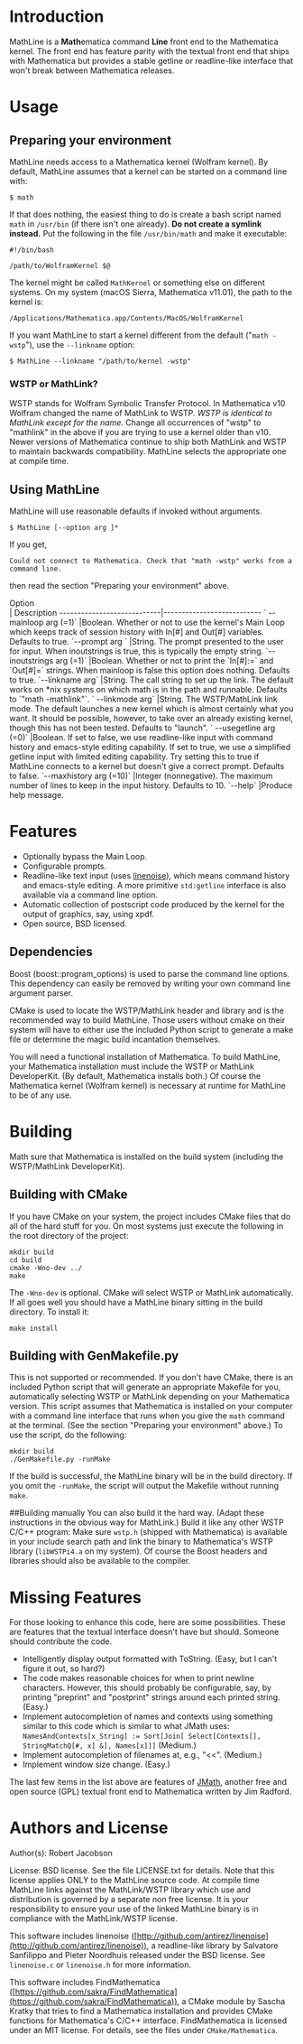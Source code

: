 # Introduction

MathLine is a **Math**ematica command **Line** front end to the Mathematica kernel. The front end has feature parity with the textual front end that ships with Mathematica but provides a stable getline or readline-like interface that won't break between Mathematica releases. 

# Usage

## Preparing your environment
MathLine needs access to a Mathematica kernel (Wolfram kernel). By default, MathLine assumes that a kernel can be started on a command line with: 

`$ math`

If that does nothing, the easiest thing to do is create a bash script named `math` in `/usr/bin` (if there isn't one already). **Do not create a symlink instead.** Put the following in the file `/usr/bin/math` and make it executable:

```
#!/bin/bash

/path/to/WolframKernel $@
```
The kernel might be called `MathKernel` or something else on different systems. On my system (macOS Sierra, Mathematica v11.01), the path to the kernel is:
 
`/Applications/Mathematica.app/Contents/MacOS/WolframKernel`

If you want MathLine to start a kernel different from the default ("`math -wstp`"), use the `--linkname` option:

`$ MathLine --linkname "/path/to/kernel -wstp"`

### WSTP or MathLink?

WSTP stands for Wolfram Symbolic Transfer Protocol. In Mathematica v10 Wolfram changed the name of MathLink to WSTP. *WSTP is identical to MathLink except for the name.* Change all occurrences of "wstp" to "mathlink" in the above if you are trying to use a kernel older than v10. Newer versions of Mathematica continue to ship both MathLink and WSTP to maintain backwards compatibility. MathLine selects the appropriate one at compile time.   

## Using MathLine

MathLine will use reasonable defaults if invoked without arguments.   

`$ MathLine [--option arg ]*`

If you get, 
```
Could not connect to Mathematica. Check that "math -wstp" works from a command line.
```
then read the section "Preparing your environment" above.

<div style="width:4cm">Option</div> | Description
----------------------------|---------------------------
`  --mainloop arg (=1)`     |Boolean. Whether or not to use the kernel's Main Loop which keeps track of session history with In[#] and Out[#] variables. Defaults to true.
  `--prompt arg `           |String. The prompt presented to the user for input. When inoutstrings is true, this is typically the empty string.
  `--inoutstrings arg (=1)` |Boolean. Whether or not to print the `In[#]:=` and `Out[#]=` strings. When mainloop is false this option does nothing. Defaults to true.
  `--linkname arg`          |String. The call string to set up the link. The default works on *nix systems on which math is in the path and runnable. Defaults to `"math -mathlink"`.
 ` --linkmode arg`          |String. The WSTP/MathLink link mode. The default launches a new kernel which is almost certainly what you want. It should be possible, however, to take over an already existing kernel, though this has not been tested. Defaults to "launch".
 ` --usegetline arg (=0)`   |Boolean. If set to false, we use readline-like input with command history and emacs-style editing capability. If set to true, we use a simplified getline input with limited editing capability. Try setting this to true if MathLine connects to a kernel but doesn't give a correct prompt. Defaults to false.
  `--maxhistory arg (=10)`  |Integer (nonnegative). The maximum number of lines to keep in the input history. Defaults to 10.
  `--help`                  |Produce help message.
  

# Features
* Optionally bypass the Main Loop.
* Configurable prompts.
* Readline-like text input (uses [linenoise](http://github.com/antirez/linenoise)), which means command history and emacs-style editing. A more primitive `std:getline` interface is also available via a command line option.
* Automatic collection of postscript code produced by the kernel for the output of graphics, say, using xpdf.
* Open source, BSD licensed.

## Dependencies
Boost (boost::program_options) is used to parse the command line options. This dependency can easily be removed by writing your own command line argument parser.

CMake is used to locate the WSTP/MathLink header and library and is the recommended way to build MathLine. Those users without cmake on their system will have to either use the included Python script to generate a make file or determine the magic build incantation themselves. 

You will need a functional installation of Mathematica. To build MathLine, your Mathematica installation must include the WSTP or MathLink DeveloperKit. (By default, Mathematica installs both.) Of course the Mathematica kernel (Wolfram kernel) is necessary at runtime for MathLine to be of any use. 

# Building
Math sure that Mathematica is installed on the build system (including the WSTP/MathLink DeveloperKit). 

## Building with CMake
If you have CMake on your system, the project includes CMake files that do all of the hard stuff for you. On most systems just execute the following in the root directory of the project:

```
mkdir build
cd build
cmake -Wno-dev ../
make
```
The `-Wno-dev` is optional. CMake will select WSTP or MathLink automatically. If all goes well you should have a MathLine binary sitting in the build directory. To install it: 

`make install`

## Building with GenMakefile.py
This is not supported or recommended. If you don't have CMake, there is an included Python script that will generate an appropriate Makefile for you, automatically selecting WSTP or MathLink depending on your Mathematica version. This script assumes that Mathematica is installed on your computer with a command line interface that runs when you give the `math` command at the terminal. (See the section "Preparing your environment" above.) To use the script, do the following:

```
mkdir build
./GenMakefile.py -runMake
```
If the build is successful, the MathLine binary will be in the build directory. If you omit the `-runMake`, the script will output the Makefile without running `make`.

##Building manually
You can also build it the hard way. (Adapt these instructions in the obvious way for MathLink.) Build it like any other WSTP C/C++ program: Make sure `wstp.h` (shipped with Mathematica) is available in your include search path and link the binary to Mathematica's WSTP library (`libWSTPi4.a` on my system). Of course the Boost headers and libraries should also be available to the compiler.

# Missing Features
For those looking to enhance this code, here are some possibilities. These are features that the textual interface doesn't have but should. Someone should contribute the code.

* Intelligently display output formatted with ToString. (Easy, but I can't figure it out, so hard?)
* The code makes reasonable choices for when to print newline characters. However, this should probably be configurable, say, by printing "preprint" and "postprint" strings around each printed string. (Easy.)
* Implement autocompletion of names and contexts using something similar to this code which is similar to what JMath uses:<br>
	`NamesAndContexts[x_String] := Sort[Join[ Select[Contexts[], StringMatchQ[#, x] &], Names[x]]]`
 (Medium.)
* Implement autocompletion of filenames at, e.g., "<<". (Medium.)
* Implement window size change. (Easy.)

The last few items in the list above are features of [JMath](http://robotics.caltech.edu/~radford/jmath/), another free and open source (GPL) textual front end to Mathematica written by Jim Radford.

# Authors and License

Author(s): Robert Jacobson 

License: BSD license. See the file LICENSE.txt for details. Note that this license applies ONLY to the MathLine source code. At compile time MathLine links against the MathLink/WSTP library which use and distribution is governed by a separate non free license. It is your responsibility to ensure your use of the linked MathLine binary is in compliance with the MathLink/WSTP license.   

This software includes linenoise ([http://github.com/antirez/linenoise](http://github.com/antirez/linenoise)), a readline-like library by Salvatore Sanfilippo and Pieter Noordhuis released under the BSD license. See `linenoise.c` or `linenoise.h` for more information.

This software includes FindMathematica ([https://github.com/sakra/FindMathematica](https://github.com/sakra/FindMathematica)), a CMake module by Sascha Kratky that tries to find a Mathematica installation and provides CMake functions for Mathematica's C/C++ interface. FindMathematica is licensed under an MIT license. For details, see the files under `CMake/Mathematica`.